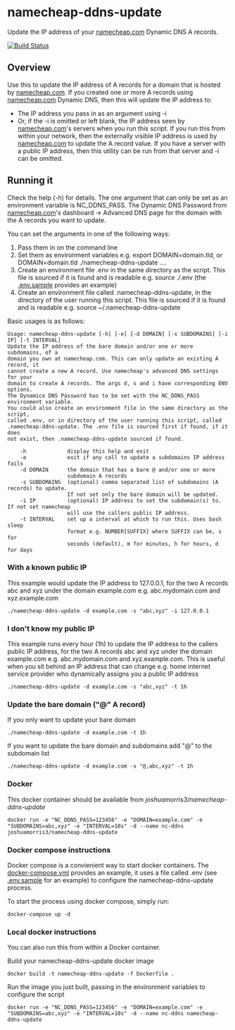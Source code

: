 # namecheap-ddns-update
Update the IP address of your [namecheap.com](namecheap.com) Dynamic DNS A records.

[![Build Status](https://travis-ci.org/joshuamorris3/namecheap-ddns-update.svg?branch=master)](https://travis-ci.org/joshuamorris3/namecheap-ddns-update)

## Overview
Use this to update the IP address of A records for a domain that is hosted by [namecheap.com](namecheap.com). If you created one or more A records using [namecheap.com](namecheap.com) Dynamic DNS, then this will update the IP address to:
* The IP address you pass in as an argument using -i
* Or, if the -i is omitted or left blank, the IP address seen by [namecheap.com](namecheap.com)'s servers when you run this script. If you run this from within your network, then the externally visible IP address is used by [namecheap.com](namecheap.com) to update the A record value. If you have a server with a public IP address, then this utility can be run from that server and -i can be omitted.

## Running it

Check the help (-h) for details. The one argument that can only be set as an environment variable is NC_DDNS_PASS. The Dynamic DNS Password from [namecheap.com](namecheap.com)'s dashboard -> Advanced DNS page for the domain with the A records you want to update.

You can set the arguments in one of the following ways:

1. Pass them in on the command line
2. Set them as environment variables e.g. export DOMAIN=domain.tld, or DOMAIN=domain.tld ./namecheap-ddns-update ....
3. Create an environment file .env in the same directory as the script. This file is sourced if it is found and is readable e.g. source ./.env (the [.env.sample](.env.sample) provides an example)
4. Create an environment file called .namecheap-ddns-update, in the directory of the user running this script. This file is sourced if it is found and is readable e.g. source ~/.namecheap-ddns-update

Basic usages is as follows:
```
Usage: namecheap-ddns-update [-h] [-e] [-d DOMAIN] [-s SUBDOMAINS] [-i IP] [-t INTERVAL]
Update the IP address of the bare domain and/or one or more subdomains, of a 
domain you own at namecheap.com. This can only update an existing A record, it 
cannot create a new A record. Use namecheap's advanced DNS settings for your 
domain to create A records. The args d, s and i have corresponding ENV options.
The Dynamice DNS Password has to be set with the NC_DDNS_PASS environment variable.
You could also create an environment file in the same directory as the script,
called .env, or in directory of the user running this script, called
.namecheap-ddns-update. The .env file is sourced first if found, if it does
not exist, then .namecheap-ddns-update sourced if found.

    -h             display this help and exit
    -e             exit if any call to update a subdomains IP address fails
    -d DOMAIN      the domain that has a bare @ and/or one or more 
                   subdomain A records
    -s SUBDOMAINS  (optional) comma separated list of subdomains (A records) to update.
                   If not set only the bare domain will be updated.
    -i IP          (optional) IP address to set the subdomain(s) to. If not set namecheap
                   will use the callers public IP address.
    -t INTERVAL    set up a interval at which to run this. Uses bash sleep
                   format e.g. NUMBER[SUFFIX] where SUFFIX can be, s for
                   seconds (default), m for minutes, h for hours, d for days
```

### With a known public IP
This example would update the IP address to 127.0.0.1, for the two A records abc and xyz under the domain example.com e.g. abc.mydomain.com and xyz.example.com
```
./namecheap-ddns-update -d example.com -s "abc,xyz" -i 127.0.0.1
```
### I don't know my public IP
This example runs every hour (1h) to update the IP address to the callers public IP address, for the two A records abc and xyz under the domain example.com e.g. abc.mydomain.com and xyz.example.com. This is useful when you sit behind an IP address that can change e.g. home internet service provider who dynamically assigns you a public IP address
```
./namecheap-ddns-update -d example.com -s "abc,xyz" -t 1h
```

### Update the bare domain ("@" A record)
If you only want to update your bare domain
```
./namecheap-ddns-update -d example.com -t 1h
```

If you want to update the bare domain and subdomains add "@" to the subdomain list
```
./namecheap-ddns-update -d example.com -s "@,abc,xyz" -t 1h
```

### Docker

This docker container should be available from _joshuamorris3/namecheap-ddns-update_

```
docker run -e "NC_DDNS_PASS=123456" -e "DOMAIN=example.com" -e "SUBDOMAINS=abc,xyz" -e "INTERVAL=10s" -d --name nc-ddns joshuamorris3/namecheap-ddns-update
```

### Docker compose instructions

Docker compose is a convienient way to start docker containers. The [docker-compose.yml](docker-compose.yml) provides an example, it uses a file called .env (see [.env.sample](.env.sample) for an example) to configure the namecheap-ddns-update process.

To start the process using docker compose, simply run:
```
docker-compose up -d
```

### Local docker instructions

You can also run this from within a Docker container.

Build your namecheap-ddns-update docker image
```
docker build -t namecheap-ddns-update -f Dockerfile .
```

Run the image you just built, passing in the environment variables to configure the script
```
docker run -e "NC_DDNS_PASS=123456" -e "DOMAIN=example.com" -e "SUBDOMAINS=abc,xyz" -e "INTERVAL=10s" -d --name nc-ddns namecheap-ddns-update
```
